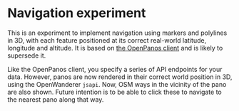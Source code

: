 # Navigation experiment

This is an experiment to implement navigation using markers and polylines in 3D, with each feature positioned at its correct real-world latitude, longitude and
altitude. It is based on [the OpenPanos client](https://github.com/nickw1/openpanos/tree/master/openpanos-client/src) and is likely to supersede it.

Like the OpenPanos client, you specify a series of API endpoints for your data. However, panos are now rendered in their correct world position in 3D, using the OpenWanderer `jsapi`. Now, OSM ways in the vicinity of the pano are also shown. Future intention is to be able to click these to navigate to the nearest pano along that way.

